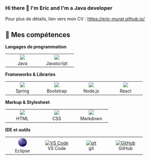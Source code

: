 ### Hi there 👋 I'm Eric and I'm a Java developer

Pour plus de détails, lien vers mon CV : https://eric-murat.github.io/

## 🚀 Mes compétences
**Langages de programmation**
<table>
  <tr>
    <td align="center" width="96">
      <a href="https://www.java.com">
        <img width="30px" src="https://cdn.jsdelivr.net/gh/devicons/devicon/icons/java/java-original.svg" />
      </a>
      <br>Java
    </td>
    <td align="center" width="96">
      <img width="30px" src="https://cdn.jsdelivr.net/gh/devicons/devicon/icons/javascript/javascript-original.svg" />
      <br>Javascript
    </td>   
  </tr>
</table>

**Frameworks & Libraries**
<table>
  <tr>
    <td align="center" width="96">
      <a href="https://spring.io/">
        <img width="30px" src="https://cdn.jsdelivr.net/gh/devicons/devicon/icons/spring/spring-original.svg" />
      </a>
      <br>Spring
    </td>
    <td align="center" width="96">
      <a href="https://getbootstrap.com/">
        <img width="30px" src="https://cdn.jsdelivr.net/gh/devicons/devicon/icons/bootstrap/bootstrap-original.svg" />
      </a>
      <br>Bootstrap
    </td>
    <td align="center" width="96">
      <a href="https://nodejs.org/en/">
        <img width="30px" src="https://cdn.jsdelivr.net/gh/devicons/devicon/icons/nodejs/nodejs-original.svg" />
      </a>
      <br>Node.js
    </td>
    <td align="center" width="96">
      <a href="https://fr.reactjs.org/">
        <img width="30px" src="https://cdn.jsdelivr.net/gh/devicons/devicon/icons/react/react-original.svg" />
      </a>
      <br>React
    </td>
  </tr>
</table>

**Markup & Stylesheet**
<table>
  <tr>
    <td align="center" width="96">
      <a href="https://html.spec.whatwg.org/multipage/">
        <img width="30px" src="https://cdn.jsdelivr.net/gh/devicons/devicon/icons/html5/html5-original.svg" />
      </a>
      <br>HTML
    </td>
    <td align="center" width="96">
      <a href="https://www.w3.org/Style/CSS/">
        <img width="30px" src="https://cdn.jsdelivr.net/gh/devicons/devicon/icons/css3/css3-original.svg" />
      </a>
      <br>CSS
    </td>
    <td align="center" width="96">
      <a href="https://daringfireball.net/projects/markdown/">
        <img width="30px" src="https://cdn.jsdelivr.net/gh/devicons/devicon/icons/markdown/markdown-original.svg" />
      </a>
      <br>Markdown
    </td>
  </tr>
</table>

**IDE et outils**
<table>
  <tr>
    <td align="center" width="96">
      <a href="https://www.eclipse.org/ide/">
        <img width="30px" src="svg/Eclipse-SVG.svg" alt="VS Code" />
      </a>
      <br>Eclipse
    </td>   
    <td align="center" width="96">
      <a href="https://code.visualstudio.com/">
        <img width="30px" src="https://cdn.jsdelivr.net/gh/devicons/devicon/icons/vscode/vscode-original.svg" alt="VS Code" />
      </a>
      <br>VS Code
    </td>   
    <td align="center" width="96">
      <a href="https://git-scm.com/">
        <img width="30px" src="https://cdn.jsdelivr.net/gh/devicons/devicon/icons/git/git-original.svg" alt="git" />
      </a>
      <br>git
    </td>   
    <td align="center" width="96">
      <a href="https://github.com/">
        <img width="30px" src="https://cdn.jsdelivr.net/gh/devicons/devicon/icons/github/github-original.svg" alt="GitHub" />
      </a>
      <br>GitHub
    </td>   
  </tr>
</table>

